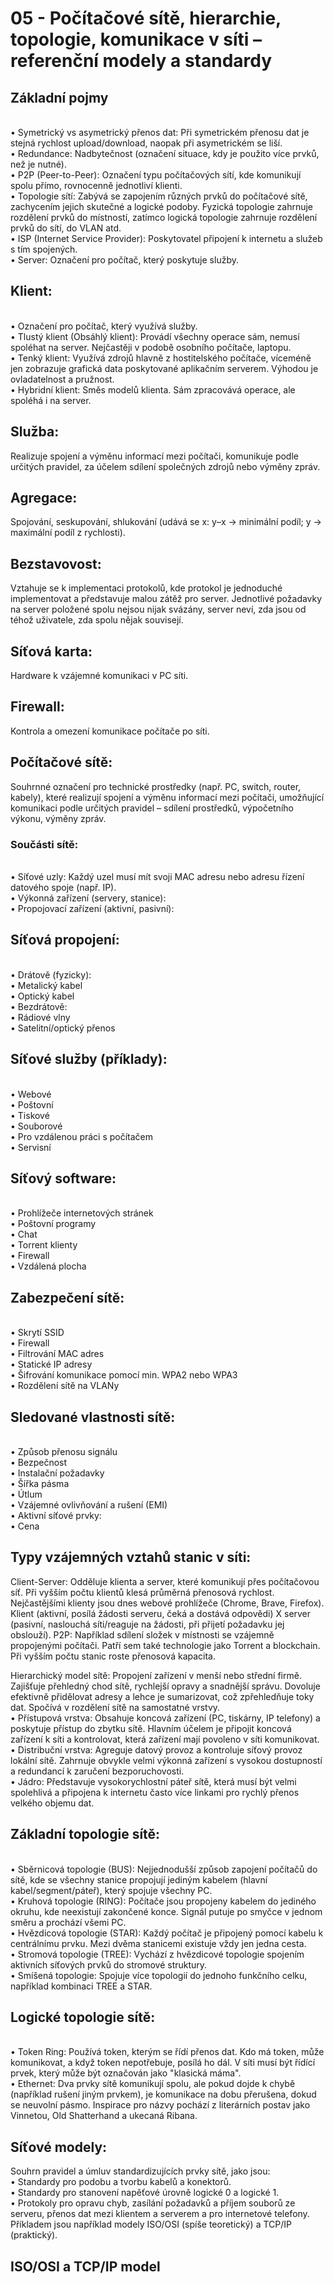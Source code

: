 # 05 - Počítačové sítě, hierarchie, topologie, komunikace v síti – referenční modely a standardy

## Základní pojmy
<br> •	Symetrický vs asymetrický přenos dat: Při symetrickém přenosu dat je stejná rychlost upload/download, naopak při asymetrickém se liší.
<br> •	Redundance: Nadbytečnost (označení situace, kdy je použito více prvků, než je nutné).
<br> •	P2P (Peer-to-Peer): Označení typu počítačových sítí, kde komunikují spolu přímo, rovnocenně jednotliví klienti.
<br> •	Topologie sítí: Zabývá se zapojením různých prvků do počítačové sítě, zachycením jejich skutečné a logické podoby. Fyzická topologie zahrnuje rozdělení prvků do místností, zatímco logická topologie zahrnuje rozdělení prvků do sítí, do VLAN atd.
<br> •	ISP (Internet Service Provider): Poskytovatel připojení k internetu a služeb s tím spojených.
<br> •	Server: Označení pro počítač, který poskytuje služby.

## Klient: 
<br> •	Označení pro počítač, který využívá služby.
<br> •	Tlustý klient (Obsáhlý klient): Provádí všechny operace sám, nemusí spoléhat na server. Nejčastěji v podobě osobního počítače, laptopu.
<br> •	Tenký klient: Využívá zdrojů hlavně z hostitelského počítače, víceméně jen zobrazuje grafická data poskytované aplikačním serverem. Výhodou je ovladatelnost a pružnost.
<br> •	Hybridní klient: Směs modelů klienta. Sám zpracovává operace, ale spoléhá i na server.
## Služba: 
Realizuje spojení a výměnu informací mezi počítači, komunikuje podle určitých pravidel, za účelem sdílení společných zdrojů nebo výměny zpráv.
## Agregace: 
Spojování, seskupování, shlukování (udává se x: y–x → minimální podíl; y → maximální podíl z rychlosti).
## Bezstavovost: 
Vztahuje se k implementaci protokolů, kde protokol je jednoduché implementovat a představuje malou zátěž pro server. Jednotlivé požadavky na server položené spolu nejsou nijak svázány, server neví, zda jsou od téhož uživatele, zda spolu nějak souvisejí.
## Síťová karta: 
Hardware k vzájemné komunikaci v PC síti.
## Firewall: 
Kontrola a omezení komunikace počítače po síti.


## Počítačové sítě: 
Souhrnné označení pro technické prostředky (např. PC, switch, router, kabely), které realizují spojení a výměnu informací mezi počítači, umožňující komunikaci podle určitých pravidel – sdílení prostředků, výpočetního výkonu, výměny zpráv.
### Součásti sítě:
<br> •	Síťové uzly: Každý uzel musí mít svoji MAC adresu nebo adresu řízení datového spoje (např. IP).
<br> •	Výkonná zařízení (servery, stanice):
<br> •	Propojovací zařízení (aktivní, pasivní):
## Síťová propojení:
<br> •	Drátově (fyzicky):
<br> •	Metalický kabel
<br> •	Optický kabel
<br> •	Bezdrátově:
<br> •	Rádiové vlny
<br> •	Satelitní/optický přenos

## Síťové služby (příklady):

<br> •	Webové
<br> •	Poštovní
<br> •	Tiskové
<br> •	Souborové
<br> •	Pro vzdálenou práci s počítačem
<br> •	Servisní

## Síťový software:

<br> •	Prohlížeče internetových stránek
<br> •	Poštovní programy
<br> •	Chat
<br> •	Torrent klienty
<br> •	Firewall
<br> •	Vzdálená plocha
## Zabezpečení sítě:
<br> •	Skrytí SSID
<br> •	Firewall
<br> •	Filtrování MAC adres
<br> •	Statické IP adresy
<br> •	Šifrování komunikace pomocí min. WPA2 nebo WPA3
<br> •	Rozdělení sítě na VLANy

## Sledované vlastnosti sítě:

<br> •	Způsob přenosu signálu
<br> •	Bezpečnost
<br> •	Instalační požadavky
<br> •	Šířka pásma
<br> •	Útlum
<br> •	Vzájemné ovlivňování a rušení (EMI)
<br> •	Aktivní síťové prvky:
<br> •	Cena

## Typy vzájemných vztahů stanic v síti:
Client-Server: Odděluje klienta a server, které komunikují přes počítačovou síť. Při vyšším počtu klientů klesá průměrná přenosová rychlost. Nejčastějšími klienty jsou dnes webové prohlížeče (Chrome, Brave, Firefox). Klient (aktivní, posílá žádosti serveru, čeká a dostává odpovědi) X server (pasivní, naslouchá síti/reaguje na žádosti, při přijetí požadavku jej obslouží).
P2P: Například sdílení složek v místnosti se vzájemně propojenými počítači. Patří sem také technologie jako Torrent a blockchain. Při vyšším počtu stanic roste přenosová kapacita.
 
Hierarchický model sítě: Propojení zařízení v menší nebo střední firmě. Zajišťuje přehledný chod sítě, rychlejší opravy a snadnější správu. Dovoluje efektivně přidělovat adresy a lehce je sumarizovat, což zpřehledňuje toky dat. Spočívá v rozdělení sítě na samostatné vrstvy.
<br> •	Přístupová vrstva: Obsahuje koncová zařízení (PC, tiskárny, IP telefony) a poskytuje přístup do zbytku sítě. Hlavním účelem je připojit koncová zařízení k síti a kontrolovat, která zařízení mají povoleno v síti komunikovat.
<br> •	Distribuční vrstva: Agreguje datový provoz a kontroluje síťový provoz lokální sítě. Zahrnuje obvykle velmi výkonná zařízení s vysokou dostupností a redundancí k zaručení bezporuchovosti.
<br> •	Jádro: Představuje vysokorychlostní páteř sítě, která musí být velmi spolehlivá a připojena k internetu často více linkami pro rychlý přenos velkého objemu dat.


## Základní topologie sítě:
<br> •	Sběrnicová topologie (BUS): Nejjednodušší způsob zapojení počítačů do sítě, kde se všechny stanice propojují jediným kabelem (hlavní kabel/segment/páteř), který spojuje všechny PC.
<br> •	Kruhová topologie (RING): Počítače jsou propojeny kabelem do jediného okruhu, kde neexistují zakončené konce. Signál putuje po smyčce v jednom směru a prochází všemi PC.
<br> •	Hvězdicová topologie (STAR): Každý počítač je připojený pomocí kabelu k centrálnímu prvku. Mezi dvěma stanicemi existuje vždy jen jedna cesta.
<br> •	Stromová topologie (TREE): Vychází z hvězdicové topologie spojením aktivních síťových prvků do stromové struktury.
<br> •	Smíšená topologie: Spojuje více topologií do jednoho funkčního celku, například kombinaci TREE a STAR.
 
## Logické topologie sítě:
<br> •	Token Ring: Používá token, kterým se řídí přenos dat. Kdo má token, může komunikovat, a když token nepotřebuje, posílá ho dál. V síti musí být řídící prvek, který může být označován jako "klasická máma".
<br> •	Ethernet: Dva prvky sítě komunikují spolu, ale pokud dojde k chybě (například rušení jiným prvkem), je komunikace na dobu přerušena, dokud se neuvolní pásmo. Inspirace pro názvy pochází z literárních postav jako Vinnetou, Old Shatterhand a ukecaná Ribana.
## Síťové modely:
Souhrn pravidel a úmluv standardizujících prvky sítě, jako jsou:
<br> •	Standardy pro podobu a tvorbu kabelů a konektorů.
<br> •	Standardy pro stanovení napěťové úrovně logické 0 a logické 1.
<br> •	Protokoly pro opravu chyb, zasílání požadavků a příjem souborů ze serveru, přenos dat mezi klientem a serverem a pro internetové telefony. Příkladem jsou například modely ISO/OSI (spíše teoretický) a TCP/IP (praktický).
 

## ISO/OSI a TCP/IP model

 
 
